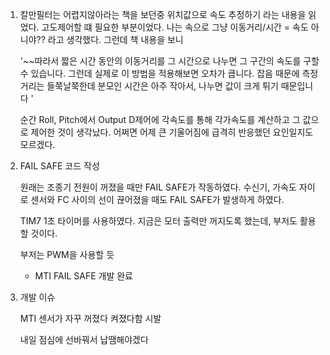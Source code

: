 1. 칼만필터는 어렵지않아라는 책을 보던중 위치값으로 속도 추정하기 라는 내용을 읽었다. 고도제어할 떄 필요한 부분이었다. 나는 속으로 그냥 이동거리/시간 = 속도 아니야?? 라고 생각했다. 그런데 책 내용을 보니 

   '~~따라서 짧은 시간 동안의 이동거리를 그 시간으로 나누면 그 구간의 속도를 구할 수 있습니다. 그런데 실제로 이 방법을 적용해보면 오차가 큽니다. 잡음 때문에 측정 거리는 들쭉날쭉한데 분모인 시간은 아주 작아서, 나누면 값이 크게 튀기 때문입니다 '

   순간 Roll, Pitch에서 Output D제어에 각속도를 통해 각가속도를 계산하고 그 값으로 제어한 것이 생각났다. 어쩌면 어제 큰 기울어짐에 급격히 반응했던 요인일지도 모르겠다.
   
2. FAIL SAFE 코드 작성

   원래는 조종기 전원이 꺼졌을 때만 FAIL SAFE가 작동하였다. 수신기, 가속도 자이로 센서와 FC 사이의 선이 끊어졌을 때도 FAIL SAFE가 발생하게 하였다.

   TIM7 1초 타이머를 사용하였다. 지금은 모터 출력만 꺼지도록 했는데, 부저도 활용할 것이다.

   부저는 PWM을 사용할 듯
   
   - MTI FAIL SAFE 개발 완료
   
3. 개발 이슈

   MTI 센서가 자꾸 꺼졌다 켜졌다함 시발 
   
   내일 점심에 선바꿔서 납땜해야겠다